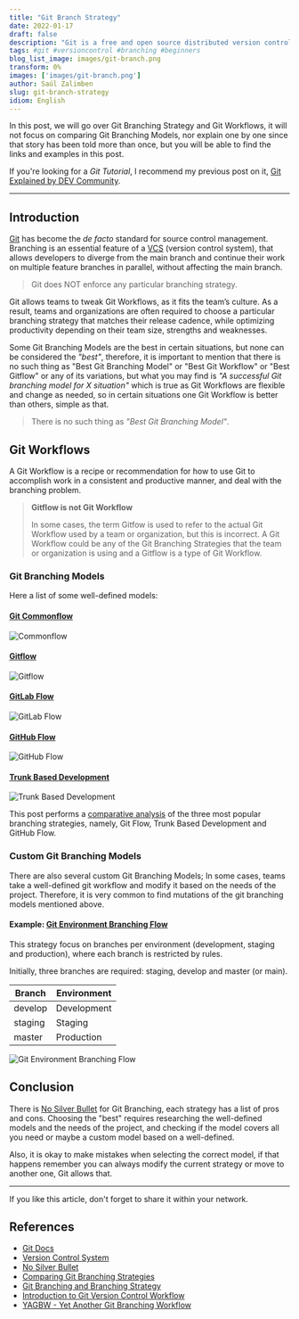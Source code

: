 ```yaml
---
title: "Git Branch Strategy"
date: 2022-01-17
draft: false
description: "Git is a free and open source distributed version control system designed to handle everything from small to very large projects with speed and efficiency"
tags: #git #versioncontrol #branching #beginners
blog_list_image: images/git-branch.png
transform: 0%
images: ['images/git-branch.png']
author: Saúl Zalimben
slug: git-branch-strategy
idiom: English
---
```


In this post, we will go over Git Branching Strategy and Git Workflows, it will not focus on comparing Git Branching Models, nor explain one by one since that story has been told more than once, but you will be able to find the links and examples in this post.

If you're looking for a *Git Tutorial*, I recommend my previous post on it, [Git Explained by DEV Community](blog/english/posts/git-explained).

----

## Introduction

[Git](https://git-scm.com/doc) has become the *de facto* standard for source control management. Branching is an essential feature of a [VCS](https://git-scm.com/book/en/v2/Getting-Started-About-Version-Control) (version control system), that allows developers to diverge from the main branch and continue their work on multiple feature branches in parallel, without affecting the main branch. 

>
> Git does NOT enforce any particular branching strategy.
>

Git allows teams to tweak Git Workflows, as it fits the team’s culture. As a result, teams and organizations are often required to choose a particular branching strategy that matches their release cadence, while optimizing productivity depending on their team size, strengths and weaknesses.

Some Git Branching Models are the best in certain situations, but none can be considered the *"best"*, therefore, it is important to mention that there is no such thing as "Best Git Branching Model" or "Best Git Workflow" or "Best Gitflow" or any of its variations, but what you may find is *"A successful Git branching model for X situation"* which is true as Git Workflows are flexible and change as needed, so in certain situations one Git Workflow is better than others, simple as that.

>
> There is no such thing as *"Best Git Branching Model"*.
>

## Git Workflows
A Git Workflow is a recipe or recommendation for how to use Git to accomplish work in a consistent and productive manner, and deal with the branching problem.

> **Gitflow is not Git Workflow**
>
> In some cases, the term Gitfow is used to refer to the actual Git Workflow used by a team or organization, but this is incorrect. A Git Workflow could be any of the Git Branching Strategies that the team or organization is using and a Gitflow is a type of Git Workflow.

### Git Branching Models
Here a list of some well-defined models: 

#### [Git Commonflow](https://commonflow.org/)
![Commonflow](https://dev-to-uploads.s3.amazonaws.com/uploads/articles/uz3yevyu7g6akubo6gna.png)

#### [Gitflow](https://nvie.com/posts/a-successful-git-branching-model/)
![Gitflow](https://dev-to-uploads.s3.amazonaws.com/uploads/articles/v2ojn0uyvx96vuqa65j3.jpg)

#### [GitLab Flow](https://about.gitlab.com/solutions/gitlab-flow/)
![GitLab Flow](https://dev-to-uploads.s3.amazonaws.com/uploads/articles/39585l2n34br7xo3wd8q.jpg)

#### [GitHub Flow](https://docs.github.com/en/get-started/quickstart/github-flow)
![GitHub Flow](https://dev-to-uploads.s3.amazonaws.com/uploads/articles/ecy82dtuqv34li88lrd6.png)
 
#### [Trunk Based Development](https://trunkbaseddevelopment.com/)
![Trunk Based Development](https://dev-to-uploads.s3.amazonaws.com/uploads/articles/doaeef4dqbpm729w0vyi.png)

This post performs a [comparative analysis](https://dev.to/arbitrarybytes/comparing-git-branching-strategies-dl4) of the three most popular branching strategies, namely, Git Flow, Trunk Based Development and GitHub Flow.

### Custom Git Branching Models
There are also several custom Git Branching Models; In some cases, teams take a well-defined git workflow and modify it based on the needs of the project. Therefore, it is very common to find mutations of the git branching models mentioned above.

#### Example: [Git Environment Branching Flow](https://dev.to/preethamsathyamurthy/git-branching-and-branching-strategy-4mci)
This strategy focus on branches per environment (development, staging and production), where each branch is restricted by rules.

Initially, three branches are required: staging, develop and master (or main).

| Branch  | Environment |
|---------|-------------|
| develop | Development |
| staging | Staging     |
| master  | Production  |

![Git Environment Branching Flow](https://dev-to-uploads.s3.amazonaws.com/uploads/articles/w96pg7r5kaeabhboeutz.jpg)

## Conclusion
There is [No Silver Bullet](https://www.researchgate.net/publication/220477127_No_Silver_Bullet_Essence_and_Accidents_of_Software_Engineering) for Git Branching, each strategy has a list of pros and cons. Choosing the "best" requires researching the well-defined models and the needs of the project, and checking if the model covers all you need or maybe a custom model based on a well-defined.

Also, it is okay to make mistakes when selecting the correct model, if that happens remember you can always modify the current strategy or move to another one, Git allows that.

----

If you like this article, don't forget to share it within your network.

## References
- [Git Docs](https://git-scm.com/doc)
- [Version Control System](https://git-scm.com/book/en/v2/Getting-Started-About-Version-Control)
- [No Silver Bullet](https://www.researchgate.net/publication/220477127_No_Silver_Bullet_Essence_and_Accidents_of_Software_Engineering) 
- [Comparing Git Branching Strategies](https://dev.to/arbitrarybytes/comparing-git-branching-strategies-dl4)
- [Git Branching and Branching Strategy](https://dev.to/preethamsathyamurthy/git-branching-and-branching-strategy-4mci)
- [Introduction to Git Version Control Workflow](https://build5nines.com/introduction-to-git-version-control-workflow/)
- [YAGBW - Yet Another Git Branching Workflow](https://dev.to/andou/yagbw-yet-another-git-branching-workflow-hf4)
